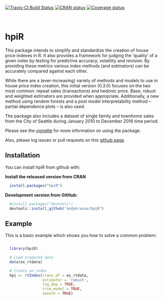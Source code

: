 
[![Travis-CI Build
Status](https://travis-ci.org/andykrause/hpiR.svg?branch=master)](https://travis-ci.org/andykrause/hpiR)
[![CRAN
status](https://www.r-pkg.org/badges/version/hpiR)](https://cran.r-project.org/package=hpiR)
[![Coverage
status](https://codecov.io/gh/andykrause/hpiR/branch/master/graph/badge.svg)](https://codecov.io/github/andykrause/hpiR?branch=master)

 

<!-- README.md is generated from README.Rmd. Please edit that file -->

# hpiR

This package intends to simplify and standardize the creation of house
price indexes in R. It also provides a framework for judging the
‘quality’ of a given index by testing for predictive accuracy,
volatility and revision. By providing these metrics various index
methods (and estimators) can be accurately compared against each other.

While there are a (ever-increasing) variety of methods and models to use
in house price index creation, this initial version (0.3.0) focuses on
the two most common: repeat sales (transactions) and hedonic price.
Base, robust and weighted estimators are provided when appropriate.
Additionally, a new method using random forests and a post model
interpretability method – partial dependence plots – is also used.

The package also includes a dataset of single family and townhome sales
from the City of Seattle during January 2010 to December 2016 time
period.

Please see the
[vignette](https://github.com/andykrause/hpiR/blob/master/vignettes/introduction.Rmd)
for more information on using the package.

Also, please log issues or pull requests on this [github
page](http://www.github.com/andykrause/hpiR).

## Installation

You can install hpiR from github with:

**Install the released version from CRAN**

``` r
  install.packages("hpiR")
```

**Development version from GitHub:**

``` r
  #install.packages("devtools")
  devtools::install_github("andykrause/hpiR")
```

## Example

This is a basic example which shows you how to solve a common problem:

``` r

  library(hpiR)

  # Load prepared data
  data(ex_rtdata)

  # Create an index
  hpi <- rtIndex(trans_df = ex_rtdata,
                 estimator = 'robust',
                 log_dep = TRUE,
                 trim_model = TRUE,
                 smooth = TRUE)
```
